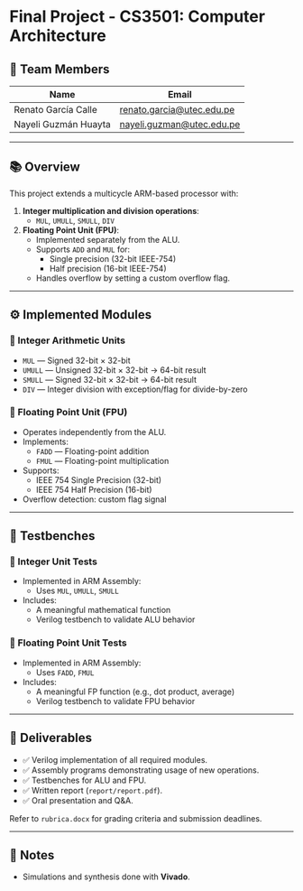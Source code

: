# Final Project - CS3501: Computer Architecture

## 👥 Team Members

| Name                    | Email                  |
|-------------------------|------------------------|
| Renato García Calle     | renato.garcia@utec.edu.pe |
| Nayeli Guzmán Huayta    | nayeli.guzman@utec.edu.pe  |

---

## 📚 Overview

This project extends a multicycle ARM-based processor with:

1. **Integer multiplication and division operations**:
   - `MUL`, `UMULL`, `SMULL`, `DIV`
2. **Floating Point Unit (FPU)**:
   - Implemented separately from the ALU.
   - Supports `ADD` and `MUL` for:
     - Single precision (32-bit IEEE-754)
     - Half precision (16-bit IEEE-754)
   - Handles overflow by setting a custom overflow flag.

---

## ⚙️ Implemented Modules

### 🔢 Integer Arithmetic Units
- `MUL` — Signed 32-bit × 32-bit
- `UMULL` — Unsigned 32-bit × 32-bit → 64-bit result
- `SMULL` — Signed 32-bit × 32-bit → 64-bit result
- `DIV` — Integer division with exception/flag for divide-by-zero

### 🧮 Floating Point Unit (FPU)
- Operates independently from the ALU.
- Implements:
  - `FADD` — Floating-point addition
  - `FMUL` — Floating-point multiplication
- Supports:
  - IEEE 754 Single Precision (32-bit)
  - IEEE 754 Half Precision (16-bit)
- Overflow detection: custom flag signal

---

## 🧪 Testbenches

### 🧪 Integer Unit Tests
- Implemented in ARM Assembly:
  - Uses `MUL`, `UMULL`, `SMULL`
- Includes:
  - A meaningful mathematical function
  - Verilog testbench to validate ALU behavior

### 🧪 Floating Point Unit Tests
- Implemented in ARM Assembly:
  - Uses `FADD`, `FMUL`
- Includes:
  - A meaningful FP function (e.g., dot product, average)
  - Verilog testbench to validate FPU behavior


---

## 📅 Deliverables

- ✅ Verilog implementation of all required modules.
- ✅ Assembly programs demonstrating usage of new operations.
- ✅ Testbenches for ALU and FPU.
- ✅ Written report (`report/report.pdf`).
- ✅ Oral presentation and Q&A.

Refer to `rubrica.docx` for grading criteria and submission deadlines.

---

## 📝 Notes

- Simulations and synthesis done with **Vivado**.
